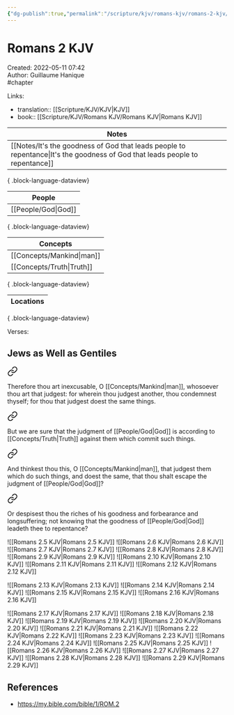 ```yaml
---
{"dg-publish":true,"permalink":"/scripture/kjv/romans-kjv/romans-2-kjv/romans-2-kjv/"}
---
```


# Romans 2 KJV

Created: 2022-05-11 07:42  
Author: Guillaume Hanique  
#chapter

Links:

- translation:: [[Scripture/KJV/KJV\|KJV]]
- book:: [[Scripture/KJV/Romans KJV/Romans KJV\|Romans KJV]]

| Notes                                                                                                                           |
| ------------------------------------------------------------------------------------------------------------------------------- |
| [[Notes/It's the goodness of God that leads people to repentance\|It's the goodness of God that leads people to repentance]] |

{ .block-language-dataview}

| People                 |
| ---------------------- |
| [[People/God\|God]] |

{ .block-language-dataview}

| Concepts                     |
| ---------------------------- |
| [[Concepts/Mankind\|man]] |
| [[Concepts/Truth\|Truth]] |

{ .block-language-dataview}

| Locations |
| --------- |

{ .block-language-dataview}

Verses:

## Jews as Well as Gentiles


<div class="transclusion internal-embed is-loaded"><a class="markdown-embed-link" href="/scripture/kjv/romans-kjv/romans-2-kjv/romans-2-1-kjv/" aria-label="Open link"><svg xmlns="http://www.w3.org/2000/svg" width="24" height="24" viewBox="0 0 24 24" fill="none" stroke="currentColor" stroke-width="2" stroke-linecap="round" stroke-linejoin="round" class="svg-icon lucide-link"><path d="M10 13a5 5 0 0 0 7.54.54l3-3a5 5 0 0 0-7.07-7.07l-1.72 1.71"></path><path d="M14 11a5 5 0 0 0-7.54-.54l-3 3a5 5 0 0 0 7.07 7.07l1.71-1.71"></path></svg></a><div class="markdown-embed">



Therefore thou art inexcusable, O [[Concepts/Mankind\|man]], whosoever thou art that judgest: for wherein thou judgest another, thou condemnest thyself; for thou that judgest doest the same things.


</div></div>


<div class="transclusion internal-embed is-loaded"><a class="markdown-embed-link" href="/scripture/kjv/romans-kjv/romans-2-kjv/romans-2-2-kjv/" aria-label="Open link"><svg xmlns="http://www.w3.org/2000/svg" width="24" height="24" viewBox="0 0 24 24" fill="none" stroke="currentColor" stroke-width="2" stroke-linecap="round" stroke-linejoin="round" class="svg-icon lucide-link"><path d="M10 13a5 5 0 0 0 7.54.54l3-3a5 5 0 0 0-7.07-7.07l-1.72 1.71"></path><path d="M14 11a5 5 0 0 0-7.54-.54l-3 3a5 5 0 0 0 7.07 7.07l1.71-1.71"></path></svg></a><div class="markdown-embed">



But we are sure that the judgment of [[People/God\|God]] is according to [[Concepts/Truth\|Truth]] against them which commit such things.


</div></div>


<div class="transclusion internal-embed is-loaded"><a class="markdown-embed-link" href="/scripture/kjv/romans-kjv/romans-2-kjv/romans-2-3-kjv/" aria-label="Open link"><svg xmlns="http://www.w3.org/2000/svg" width="24" height="24" viewBox="0 0 24 24" fill="none" stroke="currentColor" stroke-width="2" stroke-linecap="round" stroke-linejoin="round" class="svg-icon lucide-link"><path d="M10 13a5 5 0 0 0 7.54.54l3-3a5 5 0 0 0-7.07-7.07l-1.72 1.71"></path><path d="M14 11a5 5 0 0 0-7.54-.54l-3 3a5 5 0 0 0 7.07 7.07l1.71-1.71"></path></svg></a><div class="markdown-embed">



And thinkest thou this, O [[Concepts/Mankind\|man]], that judgest them which do such things, and doest the same, that thou shalt escape the judgment of [[People/God\|God]]?


</div></div>


<div class="transclusion internal-embed is-loaded"><a class="markdown-embed-link" href="/scripture/kjv/romans-kjv/romans-2-kjv/romans-2-4-kjv/" aria-label="Open link"><svg xmlns="http://www.w3.org/2000/svg" width="24" height="24" viewBox="0 0 24 24" fill="none" stroke="currentColor" stroke-width="2" stroke-linecap="round" stroke-linejoin="round" class="svg-icon lucide-link"><path d="M10 13a5 5 0 0 0 7.54.54l3-3a5 5 0 0 0-7.07-7.07l-1.72 1.71"></path><path d="M14 11a5 5 0 0 0-7.54-.54l-3 3a5 5 0 0 0 7.07 7.07l1.71-1.71"></path></svg></a><div class="markdown-embed">



Or despisest thou the riches of his goodness and forbearance and longsuffering; not knowing that the goodness of [[People/God\|God]] leadeth thee to repentance?


</div></div>

![[Romans 2.5 KJV\|Romans 2.5 KJV]]
![[Romans 2.6 KJV\|Romans 2.6 KJV]]
![[Romans 2.7 KJV\|Romans 2.7 KJV]]
![[Romans 2.8 KJV\|Romans 2.8 KJV]]
![[Romans 2.9 KJV\|Romans 2.9 KJV]]
![[Romans 2.10 KJV\|Romans 2.10 KJV]]
![[Romans 2.11 KJV\|Romans 2.11 KJV]]
![[Romans 2.12 KJV\|Romans 2.12 KJV]]

![[Romans 2.13 KJV\|Romans 2.13 KJV]]
![[Romans 2.14 KJV\|Romans 2.14 KJV]]
![[Romans 2.15 KJV\|Romans 2.15 KJV]]
![[Romans 2.16 KJV\|Romans 2.16 KJV]]

![[Romans 2.17 KJV\|Romans 2.17 KJV]]
![[Romans 2.18 KJV\|Romans 2.18 KJV]]
![[Romans 2.19 KJV\|Romans 2.19 KJV]]
![[Romans 2.20 KJV\|Romans 2.20 KJV]]
![[Romans 2.21 KJV\|Romans 2.21 KJV]]
![[Romans 2.22 KJV\|Romans 2.22 KJV]]
![[Romans 2.23 KJV\|Romans 2.23 KJV]]
![[Romans 2.24 KJV\|Romans 2.24 KJV]]
![[Romans 2.25 KJV\|Romans 2.25 KJV]]
![[Romans 2.26 KJV\|Romans 2.26 KJV]]
![[Romans 2.27 KJV\|Romans 2.27 KJV]]
![[Romans 2.28 KJV\|Romans 2.28 KJV]]
![[Romans 2.29 KJV\|Romans 2.29 KJV]]

## References

- https://my.bible.com/bible/1/ROM.2
